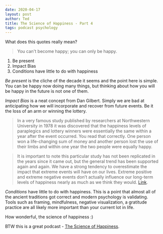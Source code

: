 ```yaml
---
date: 2020-04-17
layout: post
author: Ted
title: The Science of Happiness - Part 4
tags: podcast psychology
---
```

What does this quotes really mean?

> You can't become happy; you can only be happy.

1. Be present
2. Impact Bias
3. Conditions have little to do with happiness

_Be present_ is the cliche of the decade it seems and the point here is simple. You can be happy now doing many things, but thinking about how you will be happy in the future is not one of them.

_Impact Bias_ is a neat concept from Dan Gilbert. Simply we are bad at anticipating how we will incorporate and recover from future events. Be it the loss of an arm or winning the lottery.

> In a very famous study published by researchers at Northwestern University in 1978 it was discovered that the happiness levels of paraplegics and lottery winners were essentially the same within a year after the event occurred. You read that correctly. One person won a life-changing sum of money and another person lost the use of their limbs and within one year the two people were equally happy.

> It is important to note this particular study has not been replicated in the years since it came out, but the general trend has been supported again and again. We have a strong tendency to overestimate the impact that extreme events will have on our lives. Extreme positive and extreme negative events don’t actually influence our long-term levels of happiness nearly as much as we think they would. [Link](https://lifehacker.com/how-the-impact-bias-affects-your-expectations-of-happin-1735457896).

_Conditions_ have little to do with happiness. This is a point that almost all of the ancient traditions got correct and modern psychology is validating. Tools such as framing, mindfulness, negative visualization, a gratitude practice are all likely more important than your current lot in life.

How wonderful, the science of happiness :)

BTW this is a great podcast - [The Science of Happiness](https://samharris.org/podcasts/196-science-happiness/).
